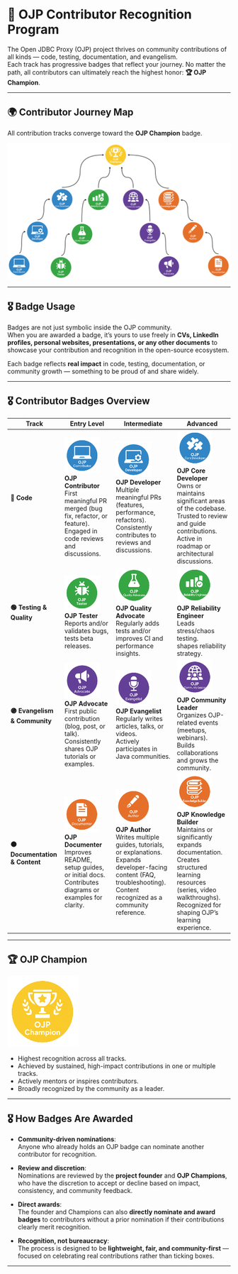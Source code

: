 # 🏅 OJP Contributor Recognition Program

The Open JDBC Proxy (OJP) project thrives on community contributions of all kinds — code, testing, documentation, and evangelism.  
Each track has progressive badges that reflect your journey. No matter the path, all contributors can ultimately reach the highest honor: **🏆 OJP Champion**.

---

## 🌍 Contributor Journey Map
All contribution tracks converge toward the **OJP Champion** badge.

<img src="/documents/images/contributor_recognition_path.png" alt="Contributor Journey Map" width="800"/>  

---

## 🎖️ Badge Usage

Badges are not just symbolic inside the OJP community.  
When you are awarded a badge, it’s yours to use freely in **CVs, LinkedIn profiles, personal websites, presentations, or any other documents** to showcase your contribution and recognition in the open-source ecosystem.

Each badge reflects **real impact** in code, testing, documentation, or community growth — something to be proud of and share widely.

---

## 🎖️ Contributor Badges Overview

| Track | Entry Level                                                                                                                                                                                                                 | Intermediate                                                                                                                                                                                                                       | Advanced                                                                                                                                                                                                                                                                  |
|-------|-----------------------------------------------------------------------------------------------------------------------------------------------------------------------------------------------------------------------------|------------------------------------------------------------------------------------------------------------------------------------------------------------------------------------------------------------------------------------|---------------------------------------------------------------------------------------------------------------------------------------------------------------------------------------------------------------------------------------------------------------------------|
| **🔵 Code** | <img src="/documents/images/ojp_code_contributor_badge.png" width="80" height="80"/><br/>**OJP Contributor**<br/>First meaningful PR merged (bug fix, refactor, or feature). <br/> Engaged in code reviews and discussions. | <img src="/documents/images/ojp_code_developer_badge.png" width="80" height="80"/><br/>**OJP Developer**<br/>Multiple meaningful PRs (features, performance, refactors). <br/>Consistently contributes to reviews and discussions. | <img src="/documents/images/ojp_core_developer_badge.png" width="80" height="80"/><br/>**OJP Core Developer**<br/>Owns or maintains significant areas of the codebase.<br/>Trusted to review and guide contributions.<br/>Active in roadmap or architectural discussions. |
| **🟢 Testing & Quality** | <img src="/documents/images/ojp_tester_badge.png" width="80" height="80"/><br/>**OJP Tester**<br/>Reports and/or validates bugs, tests beta releases.                                                                       | <img src="/documents/images/ojp_quality_advocate_badge.png" width="80" height="80"/><br/>**OJP Quality Advocate**<br/>Regularly adds tests and/or improves CI and performance insights.                                            | <img src="/documents/images/ojp_reliability_engineer_badge.png" width="80" height="80"/><br/>**OJP Reliability Engineer**<br/>Leads stress/chaos testing.<br/> shapes reliability strategy.                                                                                    |
| **🟣 Evangelism & Community** | <img src="/documents/images/ojp_advocate_badge.png" width="80" height="80"/><br/>**OJP Advocate**<br/>First public contribution (blog, post, or talk). Consistently shares OJP tutorials or examples.                                             | <img src="/documents/images/ojp_evangelist_badge.png" width="80" height="80"/><br/>**OJP Evangelist**<br/>Regularly writes articles, talks, or videos.<br/>Actively participates in Java communities.                                                                             | <img src="/documents/images/ojp_community_leader_badge.png" width="80" height="80"/><br/>**OJP Community Leader**<br/>Organizes OJP-related events (meetups, webinars).<br/>Builds collaborations and grows the community.                                                                                                            |
| **🟠 Documentation & Content** | <img src="/documents/images/ojp_documenter_badge.png" width="80" height="80"/><br/>**OJP Documenter**<br/>Improves README, setup guides, or initial docs.<br/>Contributes diagrams or examples for clarity.                                                                            | <img src="/documents/images/ojp_author_badge.png" width="80" height="80"/><br/>**OJP Author**<br/>Writes multiple guides, tutorials, or explanations.<br/>Expands developer-facing content (FAQ, troubleshooting).<br/>Content recognized as a community reference.                                                                                      | <img src="/documents/images/ojp_knowledge_builder_badge.png" width="80" height="80"/><br/>**OJP Knowledge Builder**<br/>Maintains or significantly expands documentation.<br/>Creates structured learning resources (series, video walkthroughs).  <br/>Recognized for shaping OJP’s learning experience.                                                                                             |

---

## 🏆 OJP Champion

<img src="/documents/images/ojp_champion_badge.png" width="160" height="160"/>  

- Highest recognition across all tracks.  
- Achieved by sustained, high-impact contributions in one or multiple tracks.  
- Actively mentors or inspires contributors.  
- Broadly recognized by the community as a leader.  

---

## 🎖️ How Badges Are Awarded

- **Community-driven nominations**:  
  Anyone who already holds an OJP badge can nominate another contributor for recognition.

- **Review and discretion**:  
  Nominations are reviewed by the **project founder** and **OJP Champions**, who have the discretion to accept or decline based on impact, consistency, and community feedback.

- **Direct awards**:  
  The founder and Champions can also **directly nominate and award badges** to contributors without a prior nomination if their contributions clearly merit recognition.

- **Recognition, not bureaucracy**:  
  The process is designed to be **lightweight, fair, and community-first** — focused on celebrating real contributions rather than ticking boxes.

---
